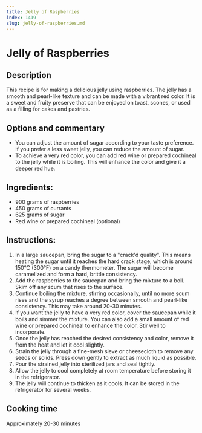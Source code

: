 ```yaml
---
title: Jelly of Raspberries
index: 1419
slug: jelly-of-raspberries.md
---
```


# Jelly of Raspberries

## Description
This recipe is for making a delicious jelly using raspberries. The jelly has a smooth and pearl-like texture and can be made with a vibrant red color. It is a sweet and fruity preserve that can be enjoyed on toast, scones, or used as a filling for cakes and pastries.

## Options and commentary
- You can adjust the amount of sugar according to your taste preference. If you prefer a less sweet jelly, you can reduce the amount of sugar.
- To achieve a very red color, you can add red wine or prepared cochineal to the jelly while it is boiling. This will enhance the color and give it a deeper red hue.

## Ingredients:
- 900 grams of raspberries
- 450 grams of currants
- 625 grams of sugar
- Red wine or prepared cochineal (optional)

## Instructions:
1. In a large saucepan, bring the sugar to a "crack'd quality". This means heating the sugar until it reaches the hard crack stage, which is around 150°C (300°F) on a candy thermometer. The sugar will become caramelized and form a hard, brittle consistency.
2. Add the raspberries to the saucepan and bring the mixture to a boil. Skim off any scum that rises to the surface.
3. Continue boiling the mixture, stirring occasionally, until no more scum rises and the syrup reaches a degree between smooth and pearl-like consistency. This may take around 20-30 minutes.
4. If you want the jelly to have a very red color, cover the saucepan while it boils and simmer the mixture. You can also add a small amount of red wine or prepared cochineal to enhance the color. Stir well to incorporate.
5. Once the jelly has reached the desired consistency and color, remove it from the heat and let it cool slightly.
6. Strain the jelly through a fine-mesh sieve or cheesecloth to remove any seeds or solids. Press down gently to extract as much liquid as possible.
7. Pour the strained jelly into sterilized jars and seal tightly.
8. Allow the jelly to cool completely at room temperature before storing it in the refrigerator.
9. The jelly will continue to thicken as it cools. It can be stored in the refrigerator for several weeks.

## Cooking time
Approximately 20-30 minutes